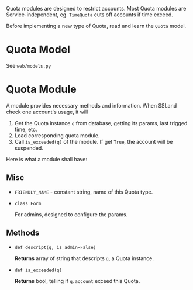 Quota modules are designed to restrict accounts. 
Most Quota modules are Service-independent, eg. `TimeQuota` cuts off accounts if time exceed.

Before implementing a new type of Quota, read and learn the `Quota` model.

# Quota Model

See `web/models.py`

# Quota Module

A module provides necessary methods and information. When SSLand check one account's usage, it will

1. Get the Quota instance `q` from database, getting its params, last trigged time, etc.
2. Load corresponding quota module.
3. Call `is_exceeded(q)` of the module. If get `True`, the account will be suspended.

Here is what a module shall have:

## Misc

 - `FRIENDLY_NAME`      - constant string, name of this Quota type.
 - `class Form`

   For admins, designed to configure the params.

## Methods 
 
 - `def descript(q, is_admin=False)`

   **Returns** array of string that descripts `q`, a Quota instance.

 - `def is_exceeded(q)` 
 
   **Returns** bool, telling if `q.account` exceed this Quota. 
